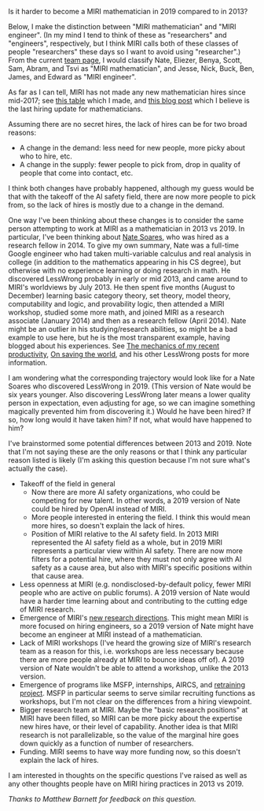 Is it harder to become a MIRI mathematician in 2019 compared to in 2013?

Below, I make the distinction between "MIRI mathematician" and "MIRI engineer". (In my mind I tend to think of these as "researchers" and "engineers", respectively, but I think MIRI calls both of these classes of people "researchers" these days so I want to avoid using "researcher".) From the current [team page](https://intelligence.org/team/), I would classify Nate, Eliezer, Benya, Scott, Sam, Abram, and Tsvi as "MIRI mathematician", and Jesse, Nick, Buck, Ben, James, and Edward as "MIRI engineer".

As far as I can tell, MIRI has not made any new mathematician hires since mid-2017; see [this table](https://aiwatch.issarice.com/?organization=Machine+Intelligence+Research+Institute#full-history-of-additions-and-subtractions) which I made, and [this blog post](https://intelligence.org/2017/07/04/updates-to-the-research-team-and-a-major-donation/) which I believe is the last hiring update for mathematicians.

Assuming there are no secret hires, the lack of hires can be for two broad reasons:

- A change in the demand: less need for new people, more picky about who to hire, etc.
- A change in the supply: fewer people to pick from, drop in quality of people that come into contact, etc.

I think both changes have probably happened, although my guess would be that with the takeoff of the AI safety field, there are now more people to pick from, so the lack of hires is mostly due to a change in the demand.

One way I've been thinking about these changes is to consider the same person attempting to work at MIRI as a mathematician in 2013 vs 2019. In particular, I've been thinking about [Nate Soares](https://aiwatch.issarice.com/?person=Nate+Soares), who was hired as a research fellow in 2014. To give my own summary, Nate was a full-time Google engineer who had taken multi-variable calculus and real analysis in college (in addition to the mathematics appearing in his CS degree), but otherwise with no experience learning or doing research in math. He discovered LessWrong probably in early or mid 2013, and came around to MIRI's worldviews by July 2013. He then spent five months (August to December) learning basic category theory, set theory, model theory, computability and logic, and provability logic, then attended a MIRI workshop, studied some more math, and joined MIRI as a research associate (January 2014) and then as a research fellow (April 2014). Nate might be an outlier in his studying/research abilities, so might be a bad example to use here, but he is the most transparent example, having blogged about his experiences. See [The mechanics of my recent productivity](https://www.lesswrong.com/posts/uX3HjXo6BWos3Zgy5/the-mechanics-of-my-recent-productivity), [On saving the world](https://www.lesswrong.com/posts/F2DZXsMdhGyX4FPAd/on-saving-the-world), and his other LessWrong posts for more information.

I am wondering what the corresponding trajectory would look like for a Nate Soares who discovered LessWrong in 2019. (This version of Nate would be six years younger. Also discovering LessWrong later means a lower quality person in expectation, even adjusting for age, so we can imagine something magically prevented him from discovering it.) Would he have been hired? If so, how long would it have taken him? If not, what would have happened to him?

I've brainstormed some potential differences between 2013 and 2019. Note that I'm not saying these are the only reasons or that I think any particular reason listed is likely (I'm asking this question because I'm not sure what's actually the case).

- Takeoff of the field in general
  - Now there are more AI safety organizations, who could be competing for new talent. In other words, a 2019 version of Nate could be hired by OpenAI instead of MIRI.
  - More people interested in entering the field. I think this would mean more hires, so doesn't explain the lack of hires.
  - Position of MIRI relative to the AI safety field. In 2013 MIRI represented the AI safety field as a whole, but in 2019 MIRI represents a particular view within AI safety. There are now more filters for a potential hire, where they must not only agree with AI safety as a cause area, but also with MIRI's specific positions within that cause area.
- Less openness at MIRI (e.g. nondisclosed-by-default policy, fewer MIRI people who are active on public forums). A 2019 version of Nate would have a harder time learning about and contributing to the cutting edge of MIRI research.
- Emergence of MIRI's [new research directions](https://intelligence.org/2018/11/22/2018-update-our-new-research-directions/#section1). This might mean MIRI is more focused on hiring engineers, so a 2019 version of Nate might have become an engineer at MIRI instead of a mathematician.
- Lack of MIRI workshops (I've heard the growing size of MIRI's research team as a reason for this, i.e. workshops are less necessary because there are more people already at MIRI to bounce ideas off of). A 2019 version of Nate wouldn't be able to attend a workshop, unlike the 2013 version.
- Emergence of programs like MSFP, internships, AIRCS, and [retraining project](https://www.openphilanthropy.org/focus/global-catastrophic-risks/potential-risks-advanced-artificial-intelligence/machine-intelligence-research-institute-ai-safety-retraining-program). MSFP in particular seems to serve similar recruiting functions as workshops, but I'm not clear on the differences from a hiring viewpoint.
- Bigger research team at MIRI. Maybe the "basic research positions" at MIRI have been filled, so MIRI can be more picky about the expertise new hires have, or their level of capability. Another idea is that MIRI research is not parallelizable, so the value of the marginal hire goes down quickly as a function of number of researchers.
- Funding. MIRI seems to have way more funding now, so this doesn't explain the lack of hires.

I am interested in thoughts on the specific questions I've raised as well as any other thoughts people have on MIRI hiring practices in 2013 vs 2019.

*Thanks to Matthew Barnett for feedback on this question.*
